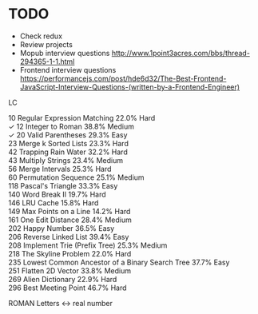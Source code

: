 # TODO

- Check redux
- Review projects
- Mopub interview questions http://www.1point3acres.com/bbs/thread-294365-1-1.html
- Frontend interview questions https://performancejs.com/post/hde6d32/The-Best-Frontend-JavaScript-Interview-Questions-(written-by-a-Frontend-Engineer)


LC

10        Regular Expression Matching        22.0%        Hard        
✓ 12        Integer to Roman        38.8%        Medium        
✓ 20        Valid Parentheses        29.3%        Easy        
23        Merge k Sorted Lists        23.3%        Hard        
42        Trapping Rain Water        32.2%        Hard        
43        Multiply Strings        23.4%        Medium        
56        Merge Intervals        25.3%        Hard        
60        Permutation Sequence        25.1%        Medium        
118        Pascal's Triangle        33.3%        Easy        
140        Word Break II        19.7%        Hard        
146        LRU Cache        15.8%        Hard        
149        Max Points on a Line        14.2%        Hard        
161        One Edit Distance         28.4%        Medium        
202        Happy Number        36.5%        Easy        
206        Reverse Linked List        39.4%        Easy        
208        Implement Trie (Prefix Tree)        25.3%        Medium        
218        The Skyline Problem        22.0%        Hard        
235        Lowest Common Ancestor of a Binary Search Tree        37.7%        Easy        
251        Flatten 2D Vector         33.8%        Medium        
269        Alien Dictionary         22.9%        Hard        
296        Best Meeting Point         46.7%        Hard    

ROMAN Letters <-> real number